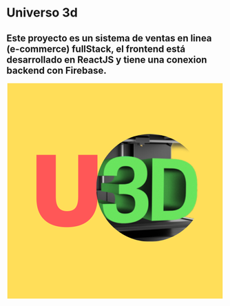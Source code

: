 # Universo 3d

## Este proyecto es un sistema de ventas en linea (e-commerce) fullStack, el frontend está desarrollado en ReactJS y tiene una conexion backend con Firebase.

<center><img src="./src/images/logo.png" alt="Logo" /></center>
